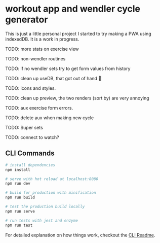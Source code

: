 # workout app and wendler cycle generator

This is just a little personal project I started to try making a PWA using indexedDB. It is a work in progress.

TODO: more stats on exercise view

TODO: non-wendler routines

TODO: if no wendler sets try to get form values from history

TODO: clean up useDB, that got out of hand 😬

TODO: icons and styles.

TODO: clean up preview, the two renders (sort by) are very annoying

TODO: aux exercise form errors.

TODO: delete aux when making new cycle

TODO: Super sets

TODO: connect to watch?

## CLI Commands

```bash
# install dependencies
npm install

# serve with hot reload at localhost:8080
npm run dev

# build for production with minification
npm run build

# test the production build locally
npm run serve

# run tests with jest and enzyme
npm run test
```

For detailed explanation on how things work, checkout the [CLI Readme](https://github.com/developit/preact-cli/blob/master/README.md).
